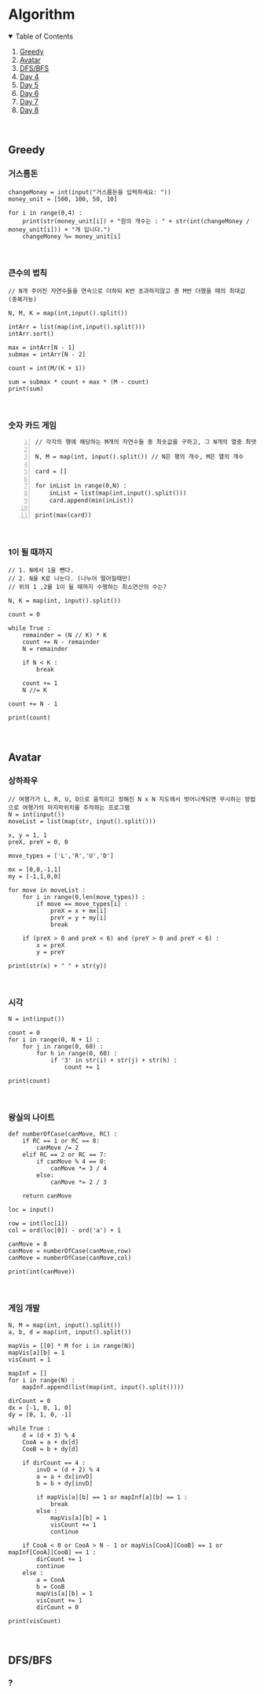 # Algorithm

<!-- TABLE OF CONTENTS -->
<details open="open">
  <summary>Table of Contents</summary>
  <ol>
    <li><a href="#greedy">Greedy</a></li>
    <li><a href="#avatar">Avatar</a></li>
    <li><a href="#dfs/bfs">DFS/BFS</a></li>
    <li><a href="#day-4">Day 4</a></li>
    <li><a href="#day-5">Day 5</a></li>
    <li><a href="#day-6">Day 6</a></li>
    <li><a href="#day-7">Day 7</a></li>
    <li><a href="#day-8">Day 8</a></li>
  </ol>
</details>
<br>

## Greedy


### 거스름돈

``` changeMoney
changeMoney = int(input("거스름돈을 입력하세요: "))
money_unit = [500, 100, 50, 10]

for i in range(0,4) :
    print(str(money_unit[i]) + "원의 개수는 : " + str(int(changeMoney / money_unit[i])) + "개 입니다.")
    changeMoney %= money_unit[i]
```

<br>

### 큰수의 법칙

``` law of large numbers 
// N개 주어진 자연수들을 연속으로 더하되 K번 초과하지않고 총 M번 더했을 때의 최대값 (중복가능)

N, M, K = map(int,input().split())

intArr = list(map(int,input().split()))
intArr.sort()

max = intArr[N - 1]
submax = intArr[N - 2]

count = int(M/(K + 1))

sum = submax * count + max * (M - count)
print(sum)
```

<br>

### 숫자 카드 게임

``` number card game
// 각각의 행에 해당하는 M개의 자연수들 중 최솟값을 구하고, 그 N개의 열중 최댓값을 구하여라

N, M = map(int, input().split()) // N은 행의 개수, M은 열의 개수

card = []

for inList in range(0,N) :
    inList = list(map(int,input().split()))
    card.append(min(inList))

print(max(card))
```

<br>

### 1이 될 때까지

``` until it becomes 1
// 1. N에서 1을 뺀다.
// 2. N을 K로 나눈다. (나누어 떨어질때만)
// 위의 1 ,2를 1이 될 때까지 수행하는 최소연산의 수는?

N, K = map(int, input().split())

count = 0

while True :
    remainder = (N // K) * K
    count += N - remainder
    N = remainder

    if N < K :
        break

    count += 1
    N //= K

count += N - 1

print(count)
```

<br>

## Avatar


### 상하좌우

``` Up Down Left Right
// 여행가가 L, R, U, D으로 움직이고 정해진 N x N 지도에서 벗어나게되면 무시하는 방법으로 여행가의 마지막위치를 추적하는 프로그램
N = int(input())
moveList = list(map(str, input().split()))

x, y = 1, 1
preX, preY = 0, 0

move_types = ['L','R','U','D']

mx = [0,0,-1,1]
my = [-1,1,0,0]

for move in moveList :
    for i in range(0,len(move_types)) :
        if move == move_types[i] :
            preX = x + mx[i]
            preY = y + my[i]
            break

    if (preX > 0 and preX < 6) and (preY > 0 and preY < 6) :
        x = preX
        y = preY

print(str(x) + " " + str(y))
```
 
<br>

### 시각

``` clock
N = int(input())

count = 0
for i in range(0, N + 1) :
    for j in range(0, 60) :
        for h in range(0, 60) :
            if '3' in str(i) + str(j) + str(h) :
                count += 1

print(count)
```

<br>

### 왕실의 나이트

``` royal night
def numberOfCase(canMove, RC) :
    if RC == 1 or RC == 8:
        canMove /= 2
    elif RC == 2 or RC == 7:
        if canMove % 4 == 0:
            canMove *= 3 / 4
        else:
            canMove *= 2 / 3

    return canMove

loc = input()

row = int(loc[1])
col = ord(loc[0]) - ord('a') + 1

canMove = 8
canMove = numberOfCase(canMove,row)
canMove = numberOfCase(canMove,col)

print(int(canMove))
```

<br>

### 게임 개발

``` game development
N, M = map(int, input().split())
a, b, d = map(int, input().split())

mapVis = [[0] * M for i in range(N)]
mapVis[a][b] = 1
visCount = 1

mapInf = []
for i in range(N) :
    mapInf.append(list(map(int, input().split())))

dirCount = 0
dx = [-1, 0, 1, 0]
dy = [0, 1, 0, -1]

while True :
    d = (d + 3) % 4
    CooA = a + dx[d]
    CooB = b + dy[d]

    if dirCount == 4 :
        invD = (d + 2) % 4
        a = a + dx[invD]
        b = b + dy[invD]

        if mapVis[a][b] == 1 or mapInf[a][b] == 1 :
            break
        else :
            mapVis[a][b] = 1
            visCount += 1
            continue

    if CooA < 0 or CooA > N - 1 or mapVis[CooA][CooB] == 1 or mapInf[CooA][CooB] == 1 :
        dirCount += 1
        continue
    else :
        a = CooA
        b = CooB
        mapVis[a][b] = 1
        visCount += 1
        dirCount = 0

print(visCount)
```

<br>

## DFS/BFS


### ?
